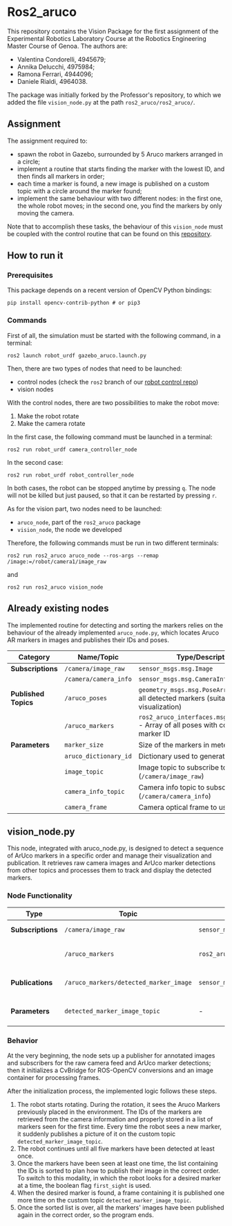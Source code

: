 # Ros2_aruco

This repository contains the Vision Package for the first assignment of the Experimental Robotics Laboratory Course at the Robotics Engineering Master Course of Genoa.
The authors are:
- Valentina Condorelli, 4945679;
- Annika Delucchi, 4975984;
- Ramona Ferrari, 4944096;
- Daniele Rialdi, 4964038.

The package was initially forked by the Professor's repository, to which we added the file `vision_node.py` at the path `ros2_aruco/ros2_aruco/`.

## Assignment
The assignment required to:
- spawn the robot in Gazebo, surrounded by 5 Aruco markers arranged in a circle;
- implement a routine that starts finding the marker with the lowest ID, and then finds all markers in order;
- each time a marker is found, a new image is published on a custom topic with a circle around the marker found;
- implement the same behaviour with two different nodes: in the first one, the whole robot moves; in the second one, you find the markers by only moving the camera.

Note that to accomplish these tasks, the behaviour of this `vision_node` must be coupled with the control routine that can be found on this [repository](https://github.com/danielerialdi/robot_urdf).

## How to run it
### Prerequisites
This package depends on a recent version of OpenCV Python bindings:

```
pip install opencv-contrib-python # or pip3
```
### Commands
First of all, the simulation must be started with the following command, in a terminal:
```
ros2 launch robot_urdf gazebo_aruco.launch.py
```
Then, there are two types of nodes that need to be launched:
- control nodes (check the `ros2` branch of our [robot control repo](https://github.com/danielerialdi/robot_urdf.git))
- vision nodes

With the control nodes, there are two possibilities to make the robot move:
 1. Make the robot rotate
 2. Make the camera rotate

In the first case, the following command must be launched in a terminal:
```
ros2 run robot_urdf camera_controller_node
```
In the second case:
```
ros2 run robot_urdf robot_controller_node
```

In both cases, the robot can be stopped anytime by pressing `q`. The node will not be killed but just paused, so that it can be restarted by pressing `r`.

As for the vision part, two nodes need to be launched:
- `aruco_node`, part of the `ros2_aruco` package
- `vision_node`, the node we developed

Therefore, the following commands must be run in two different terminals:
```
ros2 run ros2_aruco aruco_node --ros-args --remap /image:=/robot/camera1/image_raw
```
and
```
ros2 run ros2_aruco vision_node
```

## Already existing nodes
The implemented routine for detecting and sorting the markers relies on the behaviour of the already implemented `aruco_node.py`, which locates Aruco AR markers in images and publishes their IDs and poses.

| **Category**        | **Name/Topic**                  | **Type/Description**                                                                          |
|----------------------|---------------------------------|----------------------------------------------------------------------------------------------|
| **Subscriptions**   | `/camera/image_raw`            | `sensor_msgs.msg.Image`                                                                     |
|                      | `/camera/camera_info`         | `sensor_msgs.msg.CameraInfo`                                                                |
| **Published Topics** | `/aruco_poses`                | `geometry_msgs.msg.PoseArray` - Poses of all detected markers (suitable for rviz visualization) |
|                      | `/aruco_markers`              | `ros2_aruco_interfaces.msg.ArucoMarkers` - Array of all poses with corresponding marker ID  |
| **Parameters**       | `marker_size`                 | Size of the markers in meters                                          |
|                      | `aruco_dictionary_id`         | Dictionary used to generate markers                            |
|                      | `image_topic`                 | Image topic to subscribe to (`/camera/image_raw`)                                  |
|                      | `camera_info_topic`           | Camera info topic to subscribe to (`/camera/camera_info`)                         |
|                      | `camera_frame`                | Camera optical frame to use            |



## vision_node.py
This node, integrated with aruco_node.py, is designed to detect a sequence of ArUco markers in a specific order and manage their visualization and publication. It retrieves raw camera images and ArUco marker detections from other topics and processes them to track and display the detected markers.

### Node Functionality
| **Type**          | **Topic**                                | **Message Type**                       | **Description**                                                                 |
|--------------------|------------------------------------------|-----------------------------------------|---------------------------------------------------------------------------------|
| **Subscriptions**  | `/camera/image_raw`                     | `sensor_msgs/Image`                    | Captures the raw image feed from the camera.                                   |
|                    | `/aruco_markers`                        | `ros2_aruco_interfaces/ArucoMarkers`   | Receives the detected ArUco markers, including their IDs and poses, from `aruco_node.py`. |
| **Publications**   | `/aruco_markers/detected_marker_image`   | `sensor_msgs/Image`                    | Publishes an annotated image highlighting the detected ArUco marker to a custom topic for visualization. |
| **Parameters**     | `detected_marker_image_topic`           | -                                       | Specifies the custom topic to publish the detected marker image (default: `aruco_markers/detected_marker_image`). |


### Behavior
At the very beginning, the node sets up a publisher for annotated images and subscribers for the raw camera feed and ArUco marker detections; then it initializes a CvBridge for ROS-OpenCV conversions and an image container for processing frames.

After the initialization process, the implemented logic follows these steps.
1. The robot starts rotating. During the rotation, it sees the Aruco Markers previously placed in the environment. The IDs of the markers are retrieved from the camera information and properly stored in a list of markers seen for the first time. Every time the robot sees a new marker, it suddenly publishes a picture of it on the custom topic  `detected_marker_image_topic`.
2. The robot continues until all five markers have been detected at least once.
3. Once the markers have been seen at least one time, the list containing the IDs is sorted to plan how to publish their image in the correct order. To switch to this modality, in which the robot looks for a desired marker at a time, the boolean flag `first_sight` is used.
4. When the desired marker is found, a frame containing it is published one more time on the custom topic `detected_marker_image_topic`.
5. Once the sorted list is over, all the markers' images have been published again in the correct order, so the program ends. 
